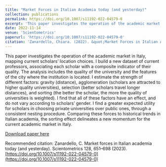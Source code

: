 ```yaml
---
title: "Market Forces in Italian Academia today (and yesterday)"
collection: publications
permalink: https://doi.org/10.1007/s11192-022-04579-0
excerpt: 'This paper investigates the operation of the academic market in Italy, mapping current scholars’ location choices. I build a new dataset of current professors, associating each scholar with a composite indicator of their quality. The analysis includes the quality of the university and the features of the city where the institution is located. I estimate the strength of different factors: gravity (distance), agglomeration (scholars are attracted to higher quality universities), selection (better scholars travel longer distances), and sorting (the better the scholar, the more the quality of universities is weighted). I find that all of these factors have an effect, and do not vary according to scholars’ gender. I find a greater expected utility for scholars in choosing private universities over public ones, through a consistent nesting procedure. Comparing these forces to historical trends in Italian academia, the sorting effect delineates a new momentum for the current academic market in Italy.'
date: 2022-11-14
venue: 'Scientometrics'
paperurl: 'https://doi.org/10.1007/s11192-022-04579-0'
citation: 'Zanardello, Chiara. (2022). &quot;Market Forces in Italian Academia today (and yesterday).&quot; <i>Scientometrics 128</i>, 651–698.'
---
```

This paper investigates the operation of the academic market in Italy, mapping current scholars’ location choices. I build a new dataset of current professors, associating each scholar with a composite indicator of their quality. The analysis includes the quality of the university and the features of the city where the institution is located. I estimate the strength of different factors: gravity (distance), agglomeration (scholars are attracted to higher quality universities), selection (better scholars travel longer distances), and sorting (the better the scholar, the more the quality of universities is weighted). I find that all of these factors have an effect, and do not vary according to scholars’ gender. I find a greater expected utility for scholars in choosing private universities over public ones, through a consistent nesting procedure. Comparing these forces to historical trends in Italian academia, the sorting effect delineates a new momentum for the current academic market in Italy.

[Download paper here](https://link.springer.com/article/10.1007/s11192-022-04579-0)

Recommended citation: Zanardello, C. Market forces in Italian academia today (and yesterday). Scientometrics 128, 651–698 (2023). [https://doi.org/10.1007/s11192-022-04579-0](https://doi.org/10.1007/s11192-022-04579-0)
